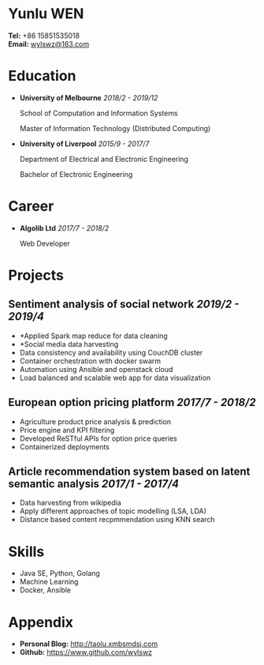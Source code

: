 <!-- font: frutiger -->

# Yunlu **WEN**
**Tel:** +86 15851535018   
**Email:** wylswz@163.com

# Education
- **University of Melbourne**
    *2018/2 - 2019/12*

    School of Computation and Information Systems

    Master of Information Technology
    (Distributed Computing)

- **University of Liverpool**
    *2015/9 - 2017/7*

    Department of Electrical and Electronic Engineering

    Bachelor of Electronic Engineering


# Career

- **Algolib Ltd** *2017/7 - 2018/2*
  
  Web Developer


# Projects

## Sentiment analysis of social network *2019/2 - 2019/4*

  - *Applied Spark map reduce for data cleaning
  - *Social media data harvesting
  - Data consistency and availability using CouchDB cluster
  - Container orchestration with docker swarm
  - Automation using Ansible and openstack cloud
  - Load balanced and scalable web app for data visualization

## European option pricing platform *2017/7 - 2018/2*
  
  - Agriculture product price analysis & prediction
  - Price engine and KPI filtering
  - Developed ReSTful APIs for option price queries
  - Containerized deployments


## Article recommendation system based on latent semantic analysis *2017/1 - 2017/4*
  - Data harvesting from wikipedia
  - Apply different approaches of topic modelling (LSA, LDA)
  - Distance based content recpmmendation using KNN search


# Skills
- Java SE, Python, Golang
- Machine Learning
- Docker, Ansible


# Appendix
- **Personal Blog:** http://taolu.xmbsmdsj.com
- **Github:** https://www.github.com/wylswz